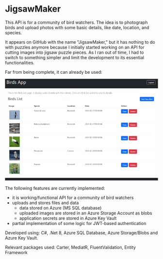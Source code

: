 # JigsawMaker
This API is for a community of bird watchers. The idea is to photograph birds and upload photos with some basic details, like date, location, and species.

It appears on GitHub with the name "JigsawMaker," but it has nothing to do with puzzles anymore because I initially started working on an API for cutting images into jigsaw puzzle pieces. As I ran out of time, I had to switch to something simpler and limit the development to its essential functionalities. 

Far from being complete, it can already be used: 

![Screenshot from React Front End](/img/screenshot.png)

The following features are currently implemented:
* it is working/functional API for a community of bird watchers
* uploads and stores files and data
    * data stored on Azure (MS SQL database)
    * uploaded images are stored in an Azure Storage Account as blobs
    * application secrets are stored in Azure Key Vault
* partial implementation of some logic for JWT-based authentication

Developed using: C#, .Net 8, Azure SQL Database, Azure Storage/Blobs and Azure Key Vault.

Relevant packages used: Carter, MediatR, FluentValidation, Entity Framework
